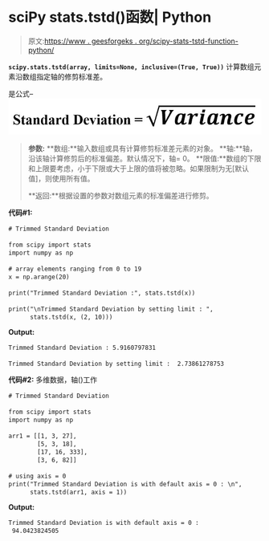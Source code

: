 # sciPy stats.tstd()函数| Python

> 原文:[https://www . geesforgeks . org/scipy-stats-tstd-function-python/](https://www.geeksforgeeks.org/scipy-stats-tstd-function-python/)

**`scipy.stats.tstd(array, limits=None, inclusive=(True, True))`** 计算数组元素沿数组指定轴的修剪标准差。

是公式–
![](img/8e951e6c0f6eed705659cc9109ba3d6e.png)

> **参数:**
> **数组:**输入数组或具有计算修剪标准差元素的对象。
> **轴:**轴，沿该轴计算修剪后的标准偏差。默认情况下，轴= 0。
> **限值:**数组的下限和上限要考虑，小于下限或大于上限的值将被忽略。如果限制为无[默认值]，则使用所有值。
> 
> **返回:**根据设置的参数对数组元素的标准偏差进行修剪。

**代码#1:**

```
# Trimmed Standard Deviation 

from scipy import stats
import numpy as np 

# array elements ranging from 0 to 19
x = np.arange(20)

print("Trimmed Standard Deviation :", stats.tstd(x)) 

print("\nTrimmed Standard Deviation by setting limit : ", 
      stats.tstd(x, (2, 10)))
```

**Output:**

```
Trimmed Standard Deviation : 5.9160797831

Trimmed Standard Deviation by setting limit :  2.73861278753

```

**代码#2:** 多维数据，轴()工作

```
# Trimmed Standard Deviation 

from scipy import stats
import numpy as np 

arr1 = [[1, 3, 27], 
        [5, 3, 18], 
        [17, 16, 333], 
        [3, 6, 82]] 

# using axis = 0
print("Trimmed Standard Deviation is with default axis = 0 : \n", 
      stats.tstd(arr1, axis = 1))
```

**Output:**

```
Trimmed Standard Deviation is with default axis = 0 : 
 94.0423824505

```
